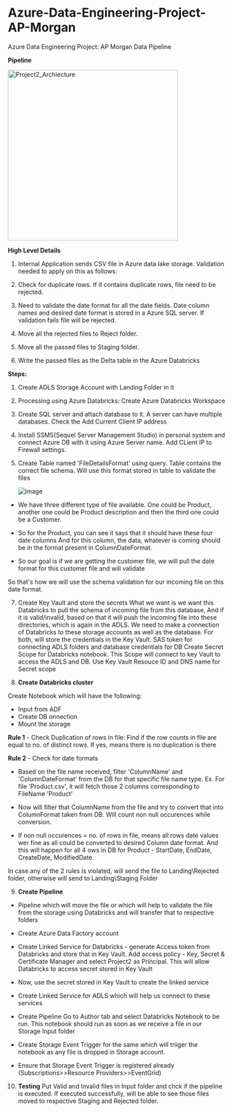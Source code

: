 # Azure-Data-Engineering-Project-AP-Morgan
Azure Data Engineering Project: AP Morgan Data Pipeline

**Pipeline**

<img width="394" alt="Project2_Archiecture" src="https://github.com/Akash743/Azure-Data-Engineering-Project-AP-Morgan/assets/57750483/2c2c0092-36ae-4421-98cd-4ad2432a2ebf">


**High Level Details**

1. Internal Application sends CSV file in Azure data lake storage. Validation needed to apply on this as follows:

2. Check for duplicate rows. If it contains duplicate rows, file need to be rejected.

3. Need to validate the date format for all the date fields. Date column names and desired date format is stored in a Azure SQL server. If validation fails file will be rejected.

4. Move all the rejected files to Reject folder.

5. Move all the passed files to Staging folder.

6. Write the passed files as the Delta table in the Azure Databricks


**Steps:**
1. Create ADLS Storage Account with Landing Folder in it
2. Processing using Azure Databricks: Create Azure Databricks Workspace
3. Create SQL server and attach database to it. A server can have multiple databases. Check the Add Current Client IP address
4. Install SSMS(Sequel Server Management Studio) in personal system and connect Azure DB with it using Azure Server name. Add CLient IP to Firewall settings.
5. Create Table named 'FileDetailsFormat' using query. Table contains the correct file schema. Will use this format stored in table to validate the files

   ![image](https://github.com/Akash743/Azure-Data-Engineering-Project-AP-Morgan/assets/57750483/57dec0bb-b40f-4ca8-8b64-c50fbce0550e)

- We have three different type of file available. One could be Product, another one could be Product description and then the third one could be a Customer.

- So for the Product, you can see it says that it should have these four date columns And for this column, the data, whatever is coming should be in the format present in ColumnDateFormat.

- So our goal is if we are getting the customer file, we will pull the date format for this customer file and will validate

So that's how we will use the schema validation for our incoming file on this date format.


7. Create Key Vault and store the secrets
What we want is we want this Databricks to pull the schema of incoming file from this database,
And if it is valid/invalid, based on that it will push the incoming file into these directories, which is again in the ADLS.
We need to make a connection of Databricks to these storage accounts as well as the database. For both, will store the credentials in the Key Vault. SAS token for connecting ADLS folders and database credentials for DB
Create Secret Scope for Databricks notebook. This Scope will connect to key Vault to access the ADLS and DB. Use Key Vault Resouce ID and DNS name for Secret scope

8. **Create Databricks cluster**

Create Notebook which will have the following:
- Input from ADF
- Create DB onnection
- Mount the storage

  
**Rule 1** - Check Duplication of rows in file: Find if the row counts in file are equal to no. of distinct rows. If yes, means there is no duplication is there

**Rule 2** - Check for date formats

- Based on the file name received, filter 'ColumnName' and 'ColumnDateFormat' from the DB for that specific file name type. Ex. For file 'Product.csv', it will fetch those 2 columns corresponding to FileName 'Product'
         
- Now will filter that ColumnName from the file and try to convert that into ColumnFormat taken from DB. Will count non null occurences while conversion. 
         
- If non null occurences = no. of rows in file, means all rows date values wer fine as all could be converted to desired Column date format. And this will happen for all 4 ows in DB for Product - StartDate, EndDate, CreateDate, ModifiedDate.

In case any of the 2 rules is violated, will send the file to Landing\Rejected folder, otherwise will send to Landing\Staging Folder

9. **Create Pipeline**
- Pipeline which will move the file or which will help to validate the file from the storage using Databricks and will transfer that to respective folders
- Create Azure Data Factory account
- Create Linked Service for Databricks - generate Access token from Databricks and store that in Key Vault. Add access policy - Key, Secret & Certificate Manager and select Project2 as Principal. This will allow Databricks to access secret stored in Key Vault
- Now, use the secret stored in Key Vault to create the linked service
- Create Linked Service for ADLS which will help us connect to these services

- Create Pipeline
Go to Author tab and select Databricks Notebook to be run. This notebook should run as soon as we receive a file in our Storage Input folder
- Create Storage Event Trigger for the same which will triiger the notebook as any file is dropped in Storage account.
- Ensure that Storage Event Trigger is registered already (Subscriptions>>Resource Providers>>EventGrid)

10. **Testing**
Put Valid and Invalid files in Input folder and chck if the pipeline is executed. If executed successfully, will be able to see those files moved to respective Staging and Rejected folder. 
